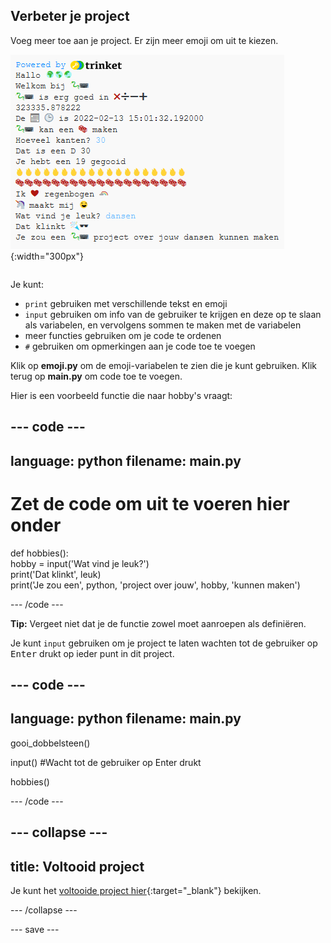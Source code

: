 ## Verbeter je project

<div style="display: flex; flex-wrap: wrap">
<div style="flex-basis: 200px; flex-grow: 1; margin-right: 15px;">
Voeg meer toe aan je project. Er zijn meer emoji om uit te kiezen.
  </div>
<div>

![Een langer project in het uitvoergebied met meer tekst, emoji en invoer.](images/upgrade_ideas.png){:width="300px"}

</div>
</div>

Je kunt:
+ `print` gebruiken met verschillende tekst en emoji
+ `input` gebruiken om info van de gebruiker te krijgen en deze op te slaan als variabelen, en vervolgens sommen te maken met de variabelen
+ meer functies gebruiken om je code te ordenen
+ `#` gebruiken om opmerkingen aan je code toe te voegen

Klik op **emoji.py** om de emoji-variabelen te zien die je kunt gebruiken. Klik terug op **main.py** om code toe te voegen.

Hier is een voorbeeld functie die naar hobby's vraagt:

--- code ---
---
language: python
filename: main.py
---

# Zet de code om uit te voeren hier onder
def hobbies():    
hobby = input('Wat vind je leuk?')   
print('Dat klinkt', leuk)   
print('Je zou een', python, 'project over jouw', hobby, 'kunnen maken')

--- /code ---

**Tip:** Vergeet niet dat je de functie zowel moet aanroepen als definiëren.

Je kunt `input` gebruiken om je project te laten wachten tot de gebruiker op <kbd>Enter</kbd> drukt op ieder punt in dit project.

--- code ---
---
language: python
filename: main.py
---

gooi_dobbelsteen()

input() #Wacht tot de gebruiker op Enter drukt

hobbies()

--- /code ---


--- collapse ---
---
title: Voltooid project
---

Je kunt het [voltooide project hier](https://trinket.io/embed/python/a54e164ac2){:target="_blank"} bekijken.

--- /collapse ---

--- save ---
